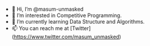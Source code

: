 - 👋 Hi, I’m @masum-unmasked
- 👀 I’m interested in Competitive Programming.
- 🌱 I’m currently learning Data Structure and Algorithms.
- 📫 You can reach me at [Twitter] (https://www.twitter.com/masum_unmasked)
<!---
masum-unmasked/masum-unmasked is a ✨ special ✨ repository because its `README.md` (this file) appears on your GitHub profile.
You can click the Preview link to take a look at your changes.
--->
